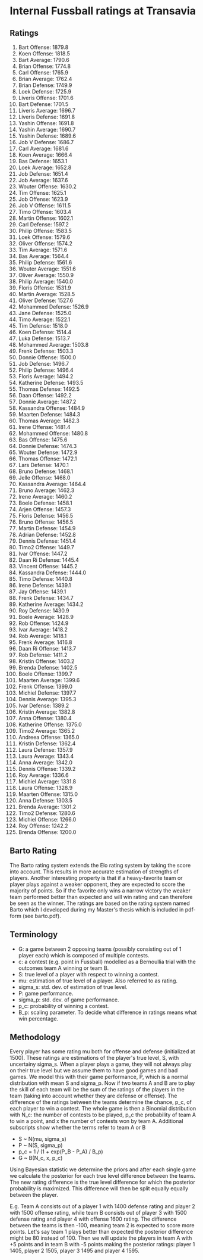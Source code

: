 # Internal Fussball ratings at Transavia
## Ratings
1. Bart Offense: 1879.8 
2. Koen Offense: 1818.5 
3. Bart Average: 1790.6 
4. Brian Offense: 1774.8 
5. Carl Offense: 1765.9 
6. Brian Average: 1762.4 
7. Brian Defense: 1749.9 
8. Loek Defense: 1725.9 
9. Liveris Offense: 1701.6 
10. Bart Defense: 1701.5 
11. Liveris Average: 1696.7 
12. Liveris Defense: 1691.8 
13. Yashin Offense: 1691.8 
14. Yashin Average: 1690.7 
15. Yashin Defense: 1689.6 
16. Job V Defense: 1686.7 
17. Carl Average: 1681.6 
18. Koen Average: 1666.4 
19. Bas Defense: 1653.1 
20. Loek Average: 1652.8 
21. Job Defense: 1651.4 
22. Job Average: 1637.6 
23. Wouter Offense: 1630.2 
24. Tim Offense: 1625.1 
25. Job Offense: 1623.9 
26. Job V Offense: 1611.5 
27. Timo Offense: 1603.4 
28. Martin Offense: 1602.1 
29. Carl Defense: 1597.2 
30. Philip Offense: 1583.5 
31. Loek Offense: 1579.6 
32. Oliver Offense: 1574.2 
33. Tim Average: 1571.6 
34. Bas Average: 1564.4 
35. Philip  Defense: 1561.6 
36. Wouter Average: 1551.6 
37. Oliver Average: 1550.9 
38. Philip Average: 1540.0 
39. Floris Offense: 1531.9 
40. Martin Average: 1528.5 
41. Oliver Defense: 1527.6 
42. Mohammed Defense: 1526.9 
43. Jane Defense: 1525.0 
44. Timo Average: 1522.1 
45. Tim Defense: 1518.0 
46. Koen Defense: 1514.4 
47. Luka Defense: 1513.7 
48. Mohammed Average: 1503.8 
49. Frenk  Defense: 1503.3 
50. Donnie Offense: 1500.0 
51. Job  Defense: 1496.7 
52. Philip Defense: 1496.4 
53. Floris Average: 1494.2 
54. Katherine Defense: 1493.5 
55. Thomas Defense: 1492.5 
56. Daan Offense: 1492.2 
57. Donnie Average: 1487.2 
58. Kassandra Offense: 1484.9 
59. Maarten Defense: 1484.3 
60. Thomas Average: 1482.3 
61. Irene Offense: 1481.4 
62. Mohammed Offense: 1480.8 
63. Bas Offense: 1475.6 
64. Donnie Defense: 1474.3 
65. Wouter Defense: 1472.9 
66. Thomas Offense: 1472.1 
67. Lars Defense: 1470.1 
68. Bruno Defense: 1468.1 
69. Jelle Offense: 1468.0 
70. Kassandra Average: 1464.4 
71. Bruno Average: 1462.3 
72. Irene Average: 1460.2 
73. Boele Defense: 1458.1 
74. Arjen Offense: 1457.3 
75. Floris Defense: 1456.5 
76. Bruno Offense: 1456.5 
77. Martin Defense: 1454.9 
78. Adrian Defense: 1452.8 
79. Dennis Defense: 1451.4 
80. Timo2 Offense: 1449.7 
81. Ivar Offense: 1447.2 
82. Daan Ri Defense: 1445.4 
83. Vincent Offense: 1445.2 
84. Kassandra Defense: 1444.0 
85. Timo Defense: 1440.8 
86. Irene Defense: 1439.1 
87. Jay Offense: 1439.1 
88. Frenk Defense: 1434.7 
89. Katherine Average: 1434.2 
90. Roy Defense: 1430.9 
91. Boele Average: 1428.9 
92. Rob Offense: 1424.9 
93. Ivar Average: 1418.2 
94. Rob Average: 1418.1 
95. Frenk Average: 1416.8 
96. Daan Ri Offense: 1413.7 
97. Rob Defense: 1411.2 
98. Kristin Offense: 1403.2 
99. Brenda Defense: 1402.5 
100. Boele Offense: 1399.7 
101. Maarten Average: 1399.6 
102. Frenk Offense: 1399.0 
103. Michiel Defense: 1397.7 
104. Dennis Average: 1395.3 
105. Ivar Defense: 1389.2 
106. Kristin Average: 1382.8 
107. Anna Offense: 1380.4 
108. Katherine Offense: 1375.0 
109. Timo2 Average: 1365.2 
110. Andreea Offense: 1365.0 
111. Kristin Defense: 1362.4 
112. Laura Defense: 1357.9 
113. Laura Average: 1343.4 
114. Anna Average: 1342.0 
115. Dennis Offense: 1339.2 
116. Roy Average: 1336.6 
117. Michiel Average: 1331.8 
118. Laura Offense: 1328.9 
119. Maarten Offense: 1315.0 
120. Anna Defense: 1303.5 
121. Brenda Average: 1301.2 
122. Timo2 Defense: 1280.6 
123. Michiel Offense: 1266.0 
124. Roy Offense: 1242.2 
125. Brenda Offense: 1200.0 

## Barto Rating
The Barto rating system extends the Elo rating system by taking the score into account. This results in more accurate estimation of strengths of players. Another interesting property is that if a heavy-favorite team or player plays against a weaker opponent, they are expected to score the majority of points. So if the favorite only wins a narrow victory the weaker team performed better than expected and will win rating and can therefore be seen as the winner. The ratings are based on the rating system named Barto which I developed during my Master's thesis which is included in pdf-form (see barto.pdf).
## Terminology
- G: a game between 2 opposing teams (possibly consisting out of 1 player each) which is composed of multiple contests.
- c: a contest (e.g. point in Fussball) modelled as a Bernoullia trial with the outcomes team A winning or team B.
- S: true level of a player with respect to winning a contest.
- mu: estimation of true level of a player. Also referred to as rating.
- sigma_s: std. dev. of estimation of true level.
- P: game performance.
- sigma_p: std. dev. of game performance.
- p_c: probability of winning a contest.
- B_p: scaling parameter. To decide what difference in ratings means what win percentage.
## Methodology
Every player has some rating mu both for offense and defense (initialized at 1500). These ratings are estimations of the player's true level, S, with uncertainy sigma_s. When a player plays a game, they will not always play on their true level but we assume them to have good games and bad games. We model this with their game performance, P, which is a normal distribution with mean S and sigma_p. Now if two teams A and B are to play the skill of each team will be the sum of the ratings of the players in the team (taking into account whether they are defense or offense). The difference of the ratings between the teams determine the chance, p_c, of each player to win a contest. The whole game is then a Binomial distribution with N_c: the number of contests to be played, p_c the probability of team A to win a point, and x the number of contests won by team A. Additional subscripts show whether the terms refer to team A or B
- S ~ N(mu, sigma_s)
- P ~ N(S, sigma_p)
- p_c = 1 / (1 + exp(P_B - P_A) / B_p)
- G ~ B(N_c, x, p_c)

Using Bayesian statistic we determine the priors and after each single game we calculate the posterior for each true level difference between the teams. The new rating difference is the true level difference for which the posterior probability is maximized. This difference will then be split equally equally between the player. 

E.g. Team A consists out of a player 1 with 1400 defense rating and player 2 with 1500 offense rating, while team B consists out of player 3 with 1500 defense rating and player 4 with offense 1600 rating. The difference between the teams is then -100, meaning team 2 is expected to score more points. Let's say team 1 plays better than expected the posterior difference might be 80 instead of 100. Then we will update the players in team A with +5 points and in team B with -5 points making the posterior ratings: player 1 1405, player 2 1505, player 3 1495 and player 4 1595.